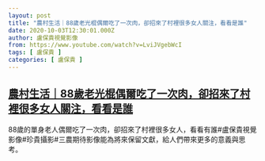 ```yaml
---
layout: post
title: "農村生活｜88歲老光棍偶爾吃了一次肉，卻招來了村裡很多女人關注，看看是誰"
date: 2020-10-03T12:30:01.000Z
author: 盧保貴視覺影像
from: https://www.youtube.com/watch?v=LviJVgebWcI
tags: [ 盧保貴 ]
categories: [ 盧保貴 ]
---
```

<!--1601728201000-->
[農村生活｜88歲老光棍偶爾吃了一次肉，卻招來了村裡很多女人關注，看看是誰](https://www.youtube.com/watch?v=LviJVgebWcI)
------

<div>
88歲的單身老人偶爾吃了一次肉，卻招來了村裡很多女人，看看有誰#盧保貴視覺影像#珍貴攝影#三農期待影像能為將來保留文獻，給人們帶來更多的意義與思考。
</div>
